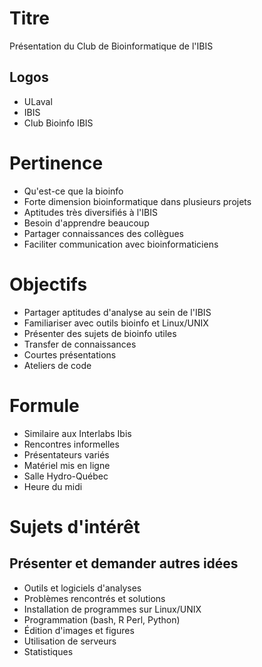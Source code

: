 # Titre

Présentation du Club de Bioinformatique de l'IBIS

## Logos
- ULaval
- IBIS
- Club Bioinfo IBIS

# Pertinence
- Qu'est-ce que la bioinfo
- Forte dimension bioinformatique dans plusieurs projets
- Aptitudes très diversifiés à l'IBIS
- Besoin d'apprendre beaucoup
- Partager connaissances des collègues
- Faciliter communication avec bioinformaticiens

# Objectifs
- Partager aptitudes d'analyse au sein de l'IBIS
- Familiariser avec outils bioinfo et Linux/UNIX
- Présenter des sujets de bioinfo utiles
- Transfer de connaissances
- Courtes présentations
- Ateliers de code

# Formule
- Similaire aux Interlabs Ibis
- Rencontres informelles
- Présentateurs variés
- Matériel mis en ligne
- Salle Hydro-Québec
- Heure du midi

# Sujets d'intérêt

## Présenter et demander autres idées

- Outils et logiciels d'analyses
- Problèmes rencontrés et solutions
- Installation de programmes sur Linux/UNIX
- Programmation (bash, R Perl, Python)
- Édition d'images et figures
- Utilisation de serveurs
- Statistiques

